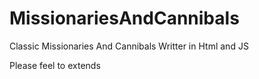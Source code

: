 # MissionariesAndCannibals
Classic Missionaries And Cannibals Writter in Html and JS

Please feel to extends
